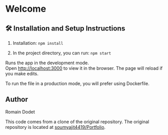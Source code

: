# Welcome

## 🛠 Installation and Setup Instructions

1. Installation: `npm install`

2. In the project directory, you can run: `npm start`

Runs the app in the development mode.\
Open [http://localhost:3000](http://localhost:3000) to view it in the browser.
The page will reload if you make edits.

To run the file in a production mode, you will prefer using Dockerfile.

## Author

Romain Dodet


This code comes from a clone of the original repository. The original repository is located at <a href="https://github.com/soumyajit4419/Portfolio">soumyajit4419/Portfolio</a>.
